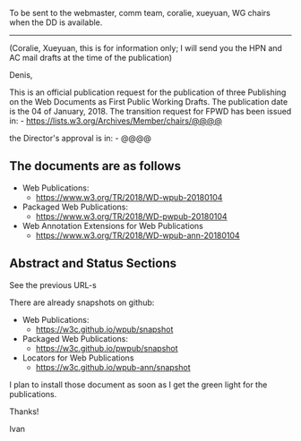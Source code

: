 To be sent to the webmaster, comm team, coralie, xueyuan, WG chairs when the DD is available.

----


(Coralie, Xueyuan, this is for information only; I will send you the HPN and AC mail drafts at the time of the publication)

Denis,

This is an official publication request for the publication of three Publishing on the Web Documents as First Public Working Drafts. The publication date is the 04 of January, 2018. The transition request for FPWD has been issued in:
	- https://lists.w3.org/Archives/Member/chairs/@@@@

the Director's approval is in:
	- @@@@


The documents are as follows
----------------------------

- Web Publications:
    - https://www.w3.org/TR/2018/WD-wpub-20180104
- Packaged Web Publications:
    - https://www.w3.org/TR/2018/WD-pwpub-20180104
- Web Annotation Extensions for Web Publications
    - https://www.w3.org/TR/2018/WD-wpub-ann-20180104


Abstract and Status Sections
----------------------------

See the previous URL-s

There are already snapshots on github:

- Web Publications:
    - https://w3c.github.io/wpub/snapshot
- Packaged Web Publications:
    - https://w3c.github.io/pwpub/snapshot
- Locators for Web Publications
    - https://w3c.github.io/wpub-ann/snapshot
    

I plan to install those document as soon as I get the green light for the publications. 

Thanks!

Ivan
